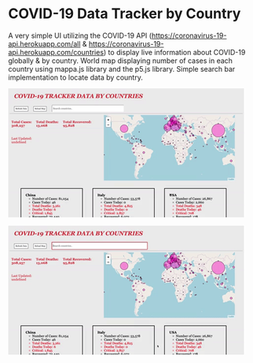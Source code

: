 # COVID-19 Data Tracker by Country

A very simple UI utilizing the COVID-19 API (https://coronavirus-19-api.herokuapp.com/all & https://coronavirus-19-api.herokuapp.com/countries) to display live information about COVID-19 globally & by country. World map displaying number of cases in each country using mappa.js library and the p5.js library. Simple search bar implementation to locate data by country.

![Image of full](images/map.gif) 


![Image of when search](images/search.gif)




